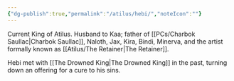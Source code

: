 ```yaml
---
{"dg-publish":true,"permalink":"/atilus/hebi/","noteIcon":""}
---
```


Current King of Atilus. Husband to Kaa; father of [[PCs/Charbok Saullac\|Charbok Saullac]], Naloth, Jax, Kira, Bindi, Minerva, and the artist formally known as [[Atilus/The Retainer\|The Retainer]]. 

Hebi met with [[The Drowned King\|The Drowned King]] in the past, turning down an offering for a cure to his sins.
